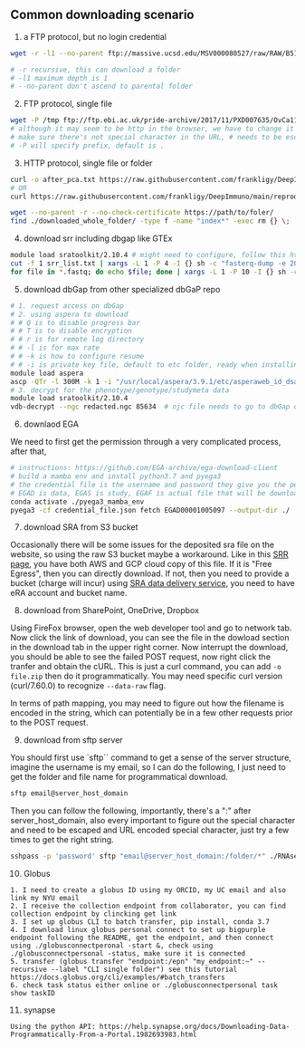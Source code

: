 ## Common downloading scenario

1. a FTP protocol, but no login credential

```bash
wget -r -l1 --no-parent ftp://massive.ucsd.edu/MSV000080527/raw/RAW/B5101/

# -r recursive, this can download a folder
# -l1 maximum depth is 1
# --no-parent don't ascend to parental folder
```

2. FTP protocol, single file

```bash
wget -P /tmp ftp://ftp.ebi.ac.uk/pride-archive/2017/11/PXD007635/OvCa111_classI_Rep%231.raw
# although it may seem to be http in the browser, we have to change it to ftp
# make sure there's not special character in the URL, # needs to be escaped by %23
# -P will specify prefix, default is .
```

3. HTTP protocol, single file or folder

```bash
curl -o after_pca.txt https://raw.githubusercontent.com/frankligy/DeepImmuno/main/reproduce/data/after_pca.txt
# OR
curl https://raw.githubusercontent.com/frankligy/DeepImmuno/main/reproduce/data/after_pca.txt > after_pca.txt
```

```bash
wget --no-parent -r --no-check-certificate https://path/to/foler/
find ./downloaded_whole_folder/ -type f -name "index*" -exec rm {} \;   # get rid of index file generated while downloading
```


4. download srr including dbgap like GTEx

```bash
module load sratoolkit/2.10.4 # might need to configure, follow this https://github.com/ncbi/sra-tools/wiki/03.-Quick-Toolkit-Configuration
cut -f 1 srr_list.txt | xargs -L 1 -P 4 -I {} sh -c "fasterq-dump -e 20 --ngc redacted.ngc {}"  # I is for defining replace string, sh -c launch a subprocess, if it is encrypted, need -ngc parameter
for file in *.fastq; do echo $file; done | xargs -L 1 -P 10 -I {} sh -c "gzip {}"   # also, gzip the fastq
```

5. download dbGap from other specialized dbGaP repo

```bash
# 1. request access on dbGap
# 2. using aspera to download
# # Q is to disable progress bar
# # T is to disable encryption
# # r is for remote log directory
# # -l is for max rate
# # -k is how to configure resume
# # -i is private key file, default to etc folder, ready when installing aspera
module load aspera
ascp -QTr -l 300M -k 1 -i "/usr/local/aspera/3.9.1/etc/asperaweb_id_dsa.openssh" -W redacted_credential redacted_server_address .
# 3. decrypt for the phenotype/genotype/studymeta data
module load sratoolkit/2.10.4
vdb-decrypt --ngc redacted.ngc 85634  # njc file needs to go to dbGap download link page, "get repository key"
```

6. downlaod EGA

We need to first get the permission through a very complicated process, after that, 

```bash
# instructions: https://github.com/EGA-archive/ega-download-client
# build a mamba env and install python3.7 and pyega3
# the credential file is the username and password they give you the permission for certain study
# EGAD is data, EGAS is study, EGAF is actual file that will be downloaded
conda activate ./pyega3_mamba_env
pyega3 -cf credential_file.json fetch EGAD00001005097 --output-dir ./
```

7. download SRA from S3 bucket

Occasionally there will be some issues for the deposited sra file on the website, so using the raw S3 bucket maybe a workaround. Like in this [SRR page](https://trace.ncbi.nlm.nih.gov/Traces/?view=run_browser&acc=SRR13279452&display=data-access), you have both AWS and GCP cloud copy of this file. If it is "Free Egress", then you can directly download. If not, then you need to provide a bucket (charge will incur) using [SRA data delivery service](https://www.ncbi.nlm.nih.gov/Traces/cloud-delivery/), you need to have eRA account and bucket name.


8. download from SharePoint, OneDrive, Dropbox

Using FireFox browser, open the web developer tool and go to network tab. Now click the link of download, you can see the file in the dowload 
section in the download tab in the upper right corner. Now interrupt the download, you should be able to see the failed POST request, now right click the tranfer and obtain the cURL. This is just a curl command, you can add `-o file.zip` then do it programmatically. You may need specific curl version (curl/7.60.0) to recognize `--data-raw` flag.

In terms of path mapping, you may need to figure out how the filename is encoded in the string, which can potentially be in a few other requests prior to the POST request.

9. download from sftp server

You should first use `sftp`` command to get a sense of the server structure, imagine the username is my email, so I can do the following, I just need to get the folder and file name for programmatical download.

```bash
sftp email@server_host_domain
```

Then you can follow the following, importantly, there's a ":" after server_host_domain, also every important to figure out the special character and need to be escaped and URL encoded special character, just try a few times to get the right string.

```bash
sshpass -p 'password' sftp "email@server_host_domain:/folder/*" ./RNAseq
```

10. Globus

```
1. I need to create a globus ID using my ORCID, my UC email and also link my NYU email
2. I receive the collection endpoint from collaborator, you can find collection endpoint by clincking get link
3. I set up globus CLI to batch transfer, pip install, conda 3.7
4. I download linux globus personal connect to set up bigpurple endpoint following the README, get the endpoint, and then connect using ./globusconnectperonal -start &, check using 
./globusconnectpersonal -status, make sure it is connected
5. transfer (globus transfer "endpoint:/epn" "my_endpoint:~" --recursive --label "CLI single folder") see this tutorial https://docs.globus.org/cli/examples/#batch_transfers 
6. check task status either online or ./globusconnectpersonal task show taskID
```

11. synapse

```
Using the python API: https://help.synapse.org/docs/Downloading-Data-Programmatically-From-a-Portal.1982693983.html 
```

